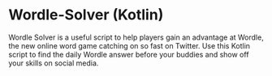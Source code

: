 # Wordle-Solver (Kotlin)
Wordle Solver is a useful script to help players gain an advantage at Wordle, the new online word game catching on so fast on Twitter. Use this Kotlin script to find the daily Wordle answer before your buddies and show off your skills on social media.
